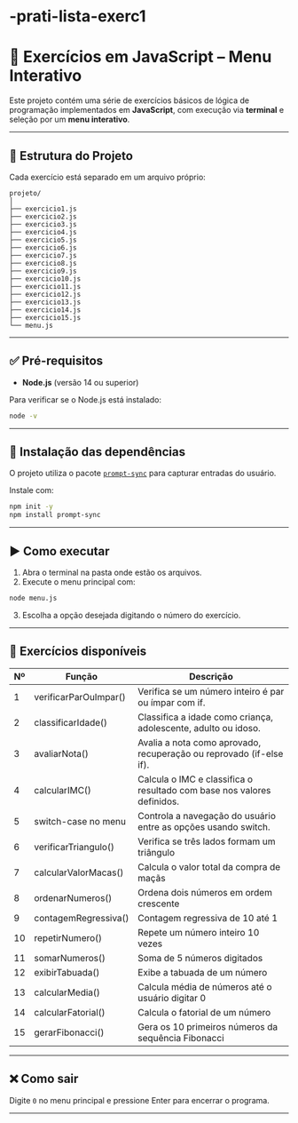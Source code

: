 # -prati-lista-exerc1


# 🧠 Exercícios em JavaScript – Menu Interativo

Este projeto contém uma série de exercícios básicos de lógica de programação implementados em **JavaScript**, com execução via **terminal** e seleção por um **menu interativo**.

---

## 📁 Estrutura do Projeto

Cada exercício está separado em um arquivo próprio:

```
projeto/
│
├── exercicio1.js
├── exercicio2.js
├── exercicio3.js
├── exercicio4.js
├── exercicio5.js
├── exercicio6.js
├── exercicio7.js
├── exercicio8.js
├── exercicio9.js
├── exercicio10.js
├── exercicio11.js
├── exercicio12.js
├── exercicio13.js
├── exercicio14.js
├── exercicio15.js
└── menu.js
```

---

## ✅ Pré-requisitos

- **Node.js** (versão 14 ou superior)

Para verificar se o Node.js está instalado:

```bash
node -v
```

---

## 🧩 Instalação das dependências

O projeto utiliza o pacote [`prompt-sync`](https://www.npmjs.com/package/prompt-sync) para capturar entradas do usuário.

Instale com:

```bash
npm init -y
npm install prompt-sync
```

---

## ▶️ Como executar

1. Abra o terminal na pasta onde estão os arquivos.
2. Execute o menu principal com:

```bash
node menu.js
```

3. Escolha a opção desejada digitando o número do exercício.

---

## 📌 Exercícios disponíveis

| Nº  | Função                    | Descrição                                                    |
|-----|---------------------------|--------------------------------------------------------------|
| 1   | verificarParOuImpar()     | Verifica se um número inteiro é par ou ímpar com if.         |
| 2   | classificarIdade()        | Classifica a idade como criança, adolescente, adulto ou idoso.|
| 3   | avaliarNota()             | Avalia a nota como aprovado, recuperação ou reprovado (if-else if).|
| 4   | calcularIMC()             | Calcula o IMC e classifica o resultado com base nos valores definidos.|
| 5   | switch-case no menu       | Controla a navegação do usuário entre as opções usando switch.|
| 6   | verificarTriangulo()      | Verifica se três lados formam um triângulo                   |
| 7   | calcularValorMacas()      | Calcula o valor total da compra de maçãs                     |
| 8   | ordenarNumeros()          | Ordena dois números em ordem crescente                       |
| 9   | contagemRegressiva()      | Contagem regressiva de 10 até 1                              |
| 10  | repetirNumero()           | Repete um número inteiro 10 vezes                            |
| 11  | somarNumeros()            | Soma de 5 números digitados                                  |
| 12  | exibirTabuada()           | Exibe a tabuada de um número                                 |
| 13  | calcularMedia()           | Calcula média de números até o usuário digitar 0             |
| 14  | calcularFatorial()        | Calcula o fatorial de um número                              |
| 15  | gerarFibonacci()          | Gera os 10 primeiros números da sequência Fibonacci          |

---

## ❌ Como sair

Digite `0` no menu principal e pressione Enter para encerrar o programa.

---


